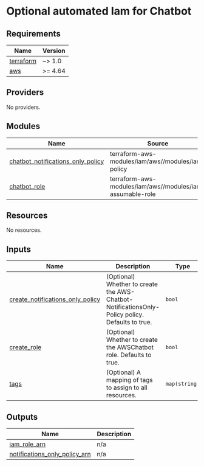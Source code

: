 # Optional automated Iam for Chatbot


<!-- BEGINNING OF PRE-COMMIT-TERRAFORM DOCS HOOK -->
## Requirements

| Name | Version |
|------|---------|
| <a name="requirement_terraform"></a> [terraform](#requirement\_terraform) | ~> 1.0 |
| <a name="requirement_aws"></a> [aws](#requirement\_aws) | >= 4.64 |

## Providers

No providers.

## Modules

| Name | Source | Version |
|------|--------|---------|
| <a name="module_chatbot_notifications_only_policy"></a> [chatbot\_notifications\_only\_policy](#module\_chatbot\_notifications\_only\_policy) | terraform-aws-modules/iam/aws//modules/iam-policy | 5.28.0 |
| <a name="module_chatbot_role"></a> [chatbot\_role](#module\_chatbot\_role) | terraform-aws-modules/iam/aws//modules/iam-assumable-role | 5.28.0 |

## Resources

No resources.

## Inputs

| Name | Description | Type | Default | Required |
|------|-------------|------|---------|:--------:|
| <a name="input_create_notifications_only_policy"></a> [create\_notifications\_only\_policy](#input\_create\_notifications\_only\_policy) | (Optional) Whether to create the AWS-Chatbot-NotificationsOnly-Policy policy. Defaults to true. | `bool` | `true` | no |
| <a name="input_create_role"></a> [create\_role](#input\_create\_role) | (Optional) Whether to create the AWSChatbot role. Defaults to true. | `bool` | `true` | no |
| <a name="input_tags"></a> [tags](#input\_tags) | (Optional) A mapping of tags to assign to all resources. | `map(string)` | `{}` | no |

## Outputs

| Name | Description |
|------|-------------|
| <a name="output_iam_role_arn"></a> [iam\_role\_arn](#output\_iam\_role\_arn) | n/a |
| <a name="output_notifications_only_policy_arn"></a> [notifications\_only\_policy\_arn](#output\_notifications\_only\_policy\_arn) | n/a |
<!-- END OF PRE-COMMIT-TERRAFORM DOCS HOOK -->